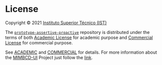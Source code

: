 # License

Copyright © 2021 [Instituto Superior Técnico (IST)](https://tecnico.ulisboa.pt/)

The [`prototype-assertive-proactive`](https://github.com/MIMBCD-UI/prototype-assertive-proactive) repository is distributed under the terms of both [Academic License](https://github.com/MIMBCD-UI/prototype-assertive-proactive/blob/master/ACADEMIC.md) for academic purpose and [Commercial License](https://github.com/MIMBCD-UI/prototype-assertive-proactive/blob/master/COMMERCIAL.md) for commercial purpose.

See [ACADEMIC](https://github.com/MIMBCD-UI/prototype-assertive-proactive/blob/master/ACADEMIC.md) and [COMMERCIAL](https://github.com/MIMBCD-UI/prototype-assertive-proactive/blob/master/COMMERCIAL.md) for details. For more information about the [MIMBCD-UI](https://mimbcd-ui.github.io/) Project just follow the [link](https://github.com/MIMBCD-UI/meta).
